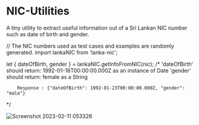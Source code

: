 # NIC-Utilities
A tiny utility to extract useful information out of a Sri Lankan NIC number such as date of birth and gender.

// The NIC numbers used as test cases and examples are randomly generated.
import lankaNIC from 'lanka-nic';

let { dateOfBirth, gender } = lankaNIC.getInfoFromNIC(nic);
/*
    'dateOfBirth' should return: 1992-01-18T00:00:00.000Z
        as an instance of Date
    'gender' should return: female
        as a String
        
        Response : {"dateOfBirth": 1992-01-23T00:00:00.000Z, "gender": "male"}     
*/

![Screenshot 2023-02-11 053326](https://user-images.githubusercontent.com/49364020/218224316-7466350a-10fa-47f7-b41b-c1f259527294.jpg)



